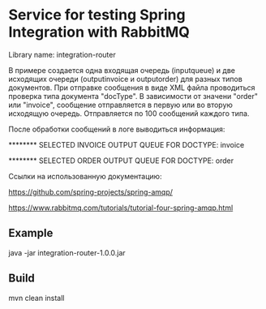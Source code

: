 # Service for testing Spring Integration with RabbitMQ 
Library name: integration-router

  В примере создается одна входящая очередь (inputqueue)
и две исходящих очереди (outputinvoice и outputorder)
для разных типов документов.
При отправке сообщения в виде XML файла проводиться проверка типа документа "docType".
В зависимости от значени "order" или "invoice", сообщение отправляется в первую или во вторую исходящую очередь.
Отправляется по 100 сообщений каждого типа.

После обработки сообщений в логе выводиться информация:

******** SELECTED INVOICE OUTPUT QUEUE FOR DOCTYPE: invoice

******** SELECTED ORDER OUTPUT QUEUE FOR DOCTYPE: order

Ссылки на использованную документацию:

https://github.com/spring-projects/spring-amqp/

https://www.rabbitmq.com/tutorials/tutorial-four-spring-amqp.html

## Example
java -jar integration-router-1.0.0.jar

## Build
mvn clean install
